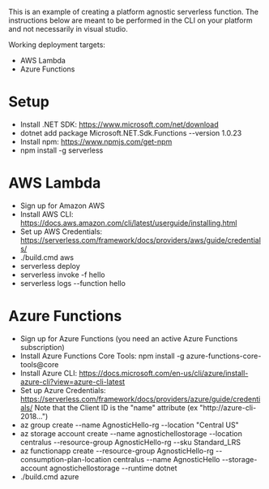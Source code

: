 This is an example of creating a platform agnostic serverless function. The instructions below are meant to be performed in the CLI on your platform and not necessarily in visual studio.

Working deployment targets:
- AWS Lambda
- Azure Functions

# Setup
- Install .NET SDK: https://www.microsoft.com/net/download
- dotnet add package Microsoft.NET.Sdk.Functions --version 1.0.23
- Install npm: https://www.npmjs.com/get-npm
- npm install -g serverless


# AWS Lambda
- Sign up for Amazon AWS
- Install AWS CLI: https://docs.aws.amazon.com/cli/latest/userguide/installing.html
- Set up AWS Credentials: https://serverless.com/framework/docs/providers/aws/guide/credentials/
- ./build.cmd aws
- serverless deploy
- serverless invoke -f hello
- serverless logs --function hello

# Azure Functions
- Sign up for Azure Functions (you need an active Azure Functions subscription)
- Install Azure Functions Core Tools: npm install -g azure-functions-core-tools@core
- Install Azure CLI: https://docs.microsoft.com/en-us/cli/azure/install-azure-cli?view=azure-cli-latest
- Set up Azure Credentials: https://serverless.com/framework/docs/providers/azure/guide/credentials/
    Note that the Client ID is the "name" attribute (ex "http://azure-cli-2018...")
- az group create --name AgnosticHello-rg --location "Central US"
- az storage account create --name agnostichellostorage --location centralus --resource-group AgnosticHello-rg --sku Standard_LRS
- az functionapp create --resource-group AgnosticHello-rg --consumption-plan-location centralus --name AgnosticHello --storage-account agnostichellostorage --runtime dotnet
- ./build.cmd azure
